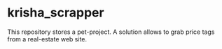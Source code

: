 # krisha_scrapper
This repository stores a pet-project. A solution allows to grab price tags from a real-estate web site.